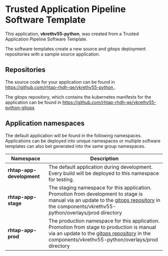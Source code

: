 # Trusted Application Pipeline Software Template

This application, **vkrethv55-python**, was created from a Trusted Application Pipeline Software Template.

The software templates create a new source and gitops deployment repositories with a sample source application. 

## Repositories

The source code for your application can be found in [https://github.com/rhtap-rhdh-qe/vkrethv55-python ](https://github.com/rhtap-rhdh-qe/vkrethv55-python ).
 
The gitops repository, which contains the kubernetes manifests for the application can be found in 
[https://github.com/rhtap-rhdh-qe/vkrethv55-python-gitops ](https://github.com/rhtap-rhdh-qe/vkrethv55-python-gitops ) 

## Application namespaces 

The default application will be found in the following namespaces. Applications can be deployed into unique namespaces or multiple software templates can also bet generated into the same group namespaces.  

|  Namespace   |  Description   |  
| -------- | -------- |   
| **rhtap-app-development** | The default application during development. Every build will be deployed to this namespace for testing. | 
| **rhtap-app-stage** | The staging namespace for this application. Promotion from development to stage is manual via an update to the [gitops repository](https://github.com/rhtap-rhdh-qe/vkrethv55-python-gitops ) in the components/vkrethv55-python/overlays/prod directory |  
| **rhtap-app-prod** | The production namespace for this application. Promotion from stage to production is manual via an update to the [gitops repository](https://github.com/rhtap-rhdh-qe/vkrethv55-python-gitops ) in the components/vkrethv55-python/overlays/prod directory | 